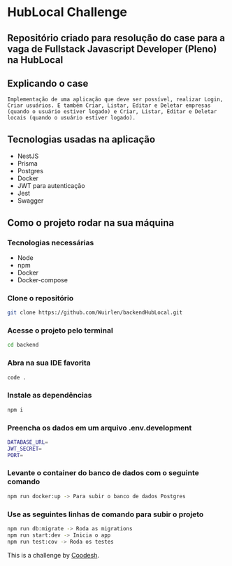 # HubLocal Challenge

## Repositório criado para resolução do case para a vaga de Fullstack Javascript Developer (Pleno) na HubLocal

## Explicando o case

    Implementação de uma aplicação que deve ser possível, realizar Login, Criar usuários. E também Criar, Listar, Editar e Deletar empresas (quando o usuário estiver logado) e Criar, Listar, Editar e Deletar locais (quando o usuário estiver logado).

## Tecnologias usadas na aplicação

* NestJS 
* Prisma
* Postgres
* Docker
* JWT para autenticação
* Jest
* Swagger

## Como o projeto rodar na sua máquina

### Tecnologias necessárias

* Node
* npm
* Docker
* Docker-compose

### Clone o repositório

```bash
git clone https://github.com/Wuirlen/backendHubLocal.git
```

### Acesse o projeto pelo terminal

```bash
cd backend
```

### Abra na sua IDE favorita

```bash
code .
```

### Instale as dependências

```bash
npm i
```

### Preencha os dados em um arquivo .env.development

```bash
DATABASE_URL=
JWT_SECRET=
PORT=
```

### Levante o container do banco de dados com o seguinte comando

```bash
npm run docker:up -> Para subir o banco de dados Postgres
```

### Use as seguintes linhas de comando para subir o projeto

```bash
npm run db:migrate -> Roda as migrations
npm run start:dev -> Inicia o app
npm run test:cov -> Roda os testes
```
This is a challenge by [Coodesh](https://coodesh.com/).
